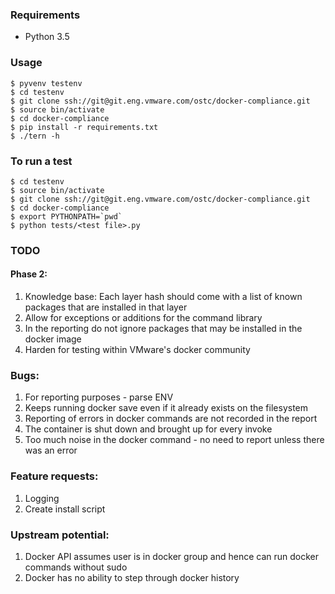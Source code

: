 ### Requirements
- Python 3.5

### Usage
```
$ pyvenv testenv
$ cd testenv
$ git clone ssh://git@git.eng.vmware.com/ostc/docker-compliance.git
$ source bin/activate
$ cd docker-compliance
$ pip install -r requirements.txt
$ ./tern -h
```

### To run a test
```
$ cd testenv
$ source bin/activate
$ git clone ssh://git@git.eng.vmware.com/ostc/docker-compliance.git
$ cd docker-compliance
$ export PYTHONPATH=`pwd`
$ python tests/<test file>.py
```

### TODO

#### Phase 2:

1. Knowledge base: Each layer hash should come with a list of known packages that are installed in that layer
2. Allow for exceptions or additions for the command library
3. In the reporting do not ignore packages that may be installed in the docker image
4. Harden for testing within VMware's docker community

### Bugs:
1. For reporting purposes - parse ENV
2. Keeps running docker save even if it already exists on the filesystem
3. Reporting of errors in docker commands are not recorded in the report
4. The container is shut down and brought up for every invoke
5. Too much noise in the docker command - no need to report unless there was an error

### Feature requests:
1. Logging
2. Create install script

### Upstream potential:
1. Docker API assumes user is in docker group and hence can run docker commands without sudo
2. Docker has no ability to step through docker history
